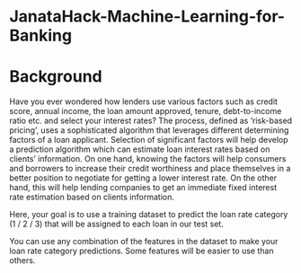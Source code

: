 # **JanataHack-Machine-Learning-for-Banking**

# Background

Have you ever wondered how lenders use various factors such as credit score, annual income, the loan amount approved, tenure, debt-to-income ratio etc. and select your interest rates?  The process, defined as ‘risk-based pricing’, uses a sophisticated algorithm that leverages different determining factors of a loan applicant. Selection of significant factors will help develop a prediction algorithm which can estimate loan interest rates based on clients’ information. On one hand, knowing the factors will help consumers and borrowers to increase their credit worthiness and place themselves in a better position to negotiate for getting a lower interest rate. On the other hand, this will help lending companies to get an immediate fixed interest rate estimation based on clients information. 

Here, your goal is to use a training dataset to predict the loan rate category (1 / 2 / 3) that will be assigned to each loan in our test set. 

You can use any combination of the features in the dataset to make your loan rate category predictions. Some features will be easier to use than others.
